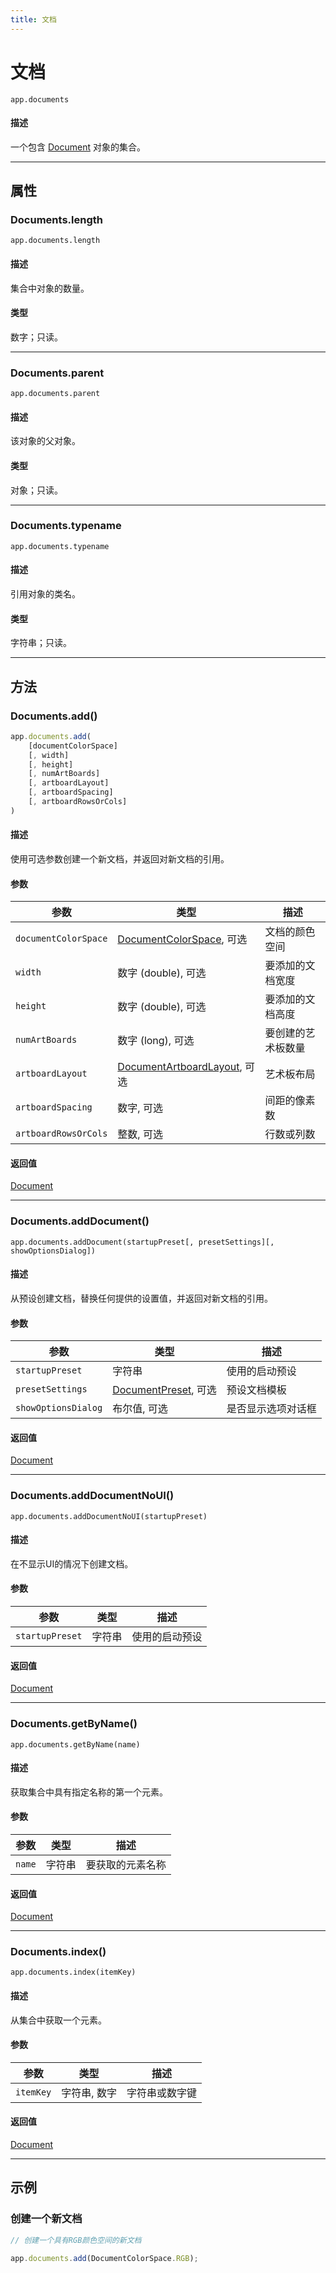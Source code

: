 ```yaml
---
title: 文档
---
```

# 文档

`app.documents`

#### 描述

一个包含 [Document](.././Document) 对象的集合。

---

## 属性

### Documents.length

`app.documents.length`

#### 描述

集合中对象的数量。

#### 类型

数字；只读。

---

### Documents.parent

`app.documents.parent`

#### 描述

该对象的父对象。

#### 类型

对象；只读。

---

### Documents.typename

`app.documents.typename`

#### 描述

引用对象的类名。

#### 类型

字符串；只读。

---

## 方法

### Documents.add()

```javascript
app.documents.add(
    [documentColorSpace]
    [, width]
    [, height]
    [, numArtBoards]
    [, artboardLayout]
    [, artboardSpacing]
    [, artboardRowsOrCols]
)
```

#### 描述

使用可选参数创建一个新文档，并返回对新文档的引用。

#### 参数

|      参数       |       类型        |    描述    |
| --------------- | --------------------------------------------------------------------------------- | ---------------------- |
| `documentColorSpace` | [DocumentColorSpace](../scripting-constants#documentcolorspace), 可选   | 文档的颜色空间   |
| `width`   | 数字 (double), 可选          | 要添加的文档宽度       |
| `height`        | 数字 (double), 可选          | 要添加的文档高度       |
| `numArtBoards`  | 数字 (long), 可选      | 要创建的艺术板数量     |
| `artboardLayout` | [DocumentArtboardLayout](../scripting-constants#documentartboardlayout), 可选 | 艺术板布局       |
| `artboardSpacing` | 数字, 可选           | 间距的像素数     |
| `artboardRowsOrCols` | 整数, 可选       | 行数或列数       |

#### 返回值

[Document](.././Document)

---

### Documents.addDocument()

`app.documents.addDocument(startupPreset[, presetSettings][, showOptionsDialog])`

#### 描述

从预设创建文档，替换任何提供的设置值，并返回对新文档的引用。

#### 参数

|      参数      |          类型   |    描述     |
| -------------- | ----------------------------------------------- | ----------------------- |
| `startupPreset` | 字符串          | 使用的启动预设    |
| `presetSettings` | [DocumentPreset](.././DocumentPreset), 可选 | 预设文档模板      |
| `showOptionsDialog` | 布尔值, 可选     | 是否显示选项对话框      |

#### 返回值

[Document](.././Document)

---

### Documents.addDocumentNoUI()

`app.documents.addDocumentNoUI(startupPreset)`

#### 描述

在不显示UI的情况下创建文档。

#### 参数

|    参数    |  类型  |      描述      |
| ---------- | ------ | -------------- |
| `startupPreset` | 字符串 | 使用的启动预设 |

#### 返回值

[Document](.././Document)

---

### Documents.getByName()

`app.documents.getByName(name)`

#### 描述

获取集合中具有指定名称的第一个元素。

#### 参数

| 参数  |  类型  |       描述       |
| ----- | ------ | ---------------- |
| `name` | 字符串 | 要获取的元素名称 |

#### 返回值

[Document](.././Document)

---

### Documents.index()

`app.documents.index(itemKey)`

#### 描述

从集合中获取一个元素。

#### 参数

| 参数    |      类型      |      描述      |
| ------- | -------------- | -------------- |
| `itemKey` | 字符串, 数字 | 字符串或数字键 |

#### 返回值

[Document](.././Document)

---

## 示例

### 创建一个新文档

```javascript
// 创建一个具有RGB颜色空间的新文档

app.documents.add(DocumentColorSpace.RGB);
```
